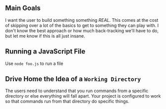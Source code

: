 ## Main Goals
I want the user to build something something _REAL_. This comes at the cost of skipping over a lot of the basics to get to something they can play with. I don't know the best approach or how much back-tracking we'll have to do, but let me know if this is all just insane.

## Running a JavaScript File

Use `node foo.js` to run a file



## Drive Home the Idea of a `Working Directory`
The users need to understand that you run commands from a specific directory or else everything will fall apart. Your project is configured to work so that commands run from that directory do specific things.